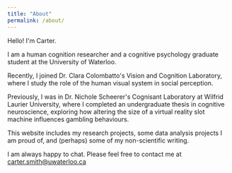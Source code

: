 ```yaml
---
title: "About"
permalink: /about/
---
```


Hello! I'm Carter.

I am a human cognition researcher and a cognitive psychology graduate student at the University of Waterloo.

Recently, I joined Dr. Clara Colombatto's Vision and Cognition Laboratory, where I study the role of the human visual system in social perception.

Previously, I was in Dr. Nichole Scheerer's Cognisant Laboratory at Wilfrid Laurier University, where I completed an undergraduate thesis in cognitive neuroscience, exploring how altering the size of a virtual reality slot machine influences gambling behaviours.

This website includes my research projects, some data analysis projects I am proud of, and (perhaps) some of my non-scientific writing.

I am always happy to chat. Please feel free to contact me at carter.smith@uwaterloo.ca
